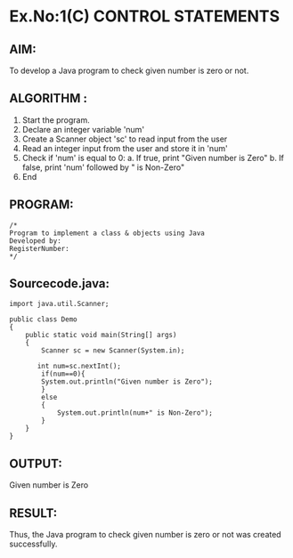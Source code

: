 # Ex.No:1(C) CONTROL STATEMENTS

## AIM:
To develop a Java program to check given number is zero or not.

## ALGORITHM :
1.	Start the program.
2.	Declare an integer variable 'num'
3.	Create a Scanner object 'sc' to read input from the user
4.	Read an integer input from the user and store it in 'num'
5.	Check if 'num' is equal to 0:
a.	If true, print "Given number is Zero"
b.	If false, print 'num' followed by " is Non-Zero"
6.	End





## PROGRAM:
 ```
/*
Program to implement a class & objects using Java
Developed by: 
RegisterNumber:  
*/
```

## Sourcecode.java:
```
import java.util.Scanner;

public class Demo
{
    public static void main(String[] args)
    {
        Scanner sc = new Scanner(System.in);
       
       int num=sc.nextInt();
        if(num==0){
        System.out.println("Given number is Zero");
        }
        else
        {
            System.out.println(num+" is Non-Zero");
        }
    }
}
```








## OUTPUT:
Given number is Zero



## RESULT:
Thus, the Java program to check given number is zero or not was created successfully.

